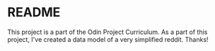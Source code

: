 # README

This project is a part of the Odin Project Curriculum. As a part of this project, I've created a data model of a very simplified reddit. Thanks!

